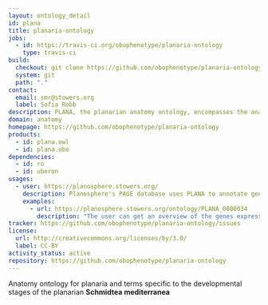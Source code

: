 ```yaml
---
layout: ontology_detail
id: plana
title: planaria-ontology
jobs:
  - id: https://travis-ci.org/obophenotype/planaria-ontology
    type: travis-ci
build:
  checkout: git clone https://github.com/obophenotype/planaria-ontology.git
  system: git
  path: "."
contact:
  email: smr@stowers.org
  label: Sofia Robb
description: PLANA, the planarian anatomy ontology, encompasses the anatomy and life cycle stages for both __Schmidtea mediterranea__ biotypes.
domain: anatomy
homepage: https://github.com/obophenotype/planaria-ontology
products:
  - id: plana.owl
  - id: plana.obo
dependencies:
  - id: ro
  - id: uberon
usages:
  - user: https://planosphere.stowers.org/
    description: Planosphere's PAGE database uses PLANA to annotate gene expression locations
    examples:
      - url: https://planosphere.stowers.org/ontology/PLANA_0000034
        description: "The user can get an overview of the genes expressed in the planarian epidermis"
tracker: https://github.com/obophenotype/planaria-ontology/issues
license:
  url: http://creativecommons.org/licenses/by/3.0/
  label: CC-BY
activity_status: active
repository: https://github.com/obophenotype/planaria-ontology
---
```


Anatomy ontology for planaria and terms specific to the developmental stages of the planarian __Schmidtea mediterranea__
